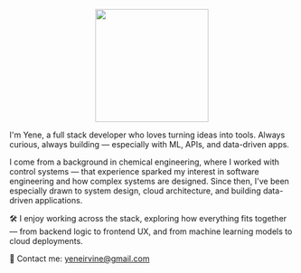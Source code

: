 <p align="center">
  <img src="https://media.tenor.com/Jm3qi7FVEOcAAAAM/frank-reynolds-always-sunny.gif" width="200"/>
</p>

I'm Yene, a full stack developer who loves turning ideas into tools. Always curious, always building — especially with ML, APIs, and data-driven apps.

I come from a background in chemical engineering, where I worked with control systems — that experience sparked my interest in software engineering and how complex systems are designed. Since then, I've been especially drawn to system design, cloud architecture, and building data-driven applications.

🛠️ I enjoy working across the stack, exploring how everything fits together — from backend logic to frontend UX, and from machine learning models to cloud deployments.

📧 Contact me: yeneirvine@gmail.com
